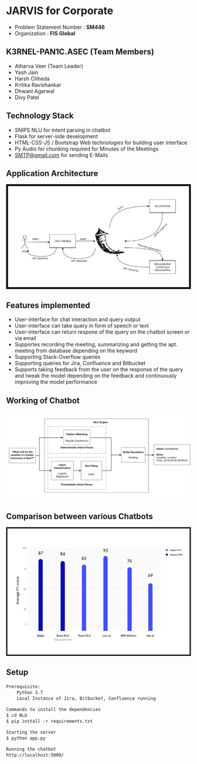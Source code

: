 # JARVIS for Corporate
- Problem Statement Number : **SM446**
- Organization : **FIS Global**

## K3RNEL-PAN1C.ASEC (Team Members)
- Atharva Veer (Team Leader)
- Yash Jain
- Harsh Chheda
- Kritika Ravishankar
- Dhwani Agarwal
- Divy Patel

## Technology Stack
- SNIPS NLU for intent parsing in chatbot
- Flask for server-side development
- HTML-CSS-JS / Bootstrap Web technologies for building user interface
- Py Audio for chunking required for Minutes of the Meetings
- SMTP@gmail.com for sending E-Mails

## Application Architecture
![Application Architecture](./Model/architecture.jpg)


## Features implemented
- User-interface for chat interaction and query output
- User-interface can take query in form of speech or text
- User-interface can return respone of the query on the chatbot screen or via email
- Supportes recording the meeting, summarizing and getting the apt. meeting from database depending on the keyword
- Supporting Stack-Overflow queries
- Supporting queries for Jira, Confluence and Bitbucket
- Supports taking feedback from the user on the response of the query and tweak the model depending on the feedback and continuously improving the model performance


## Working of Chatbot
![Chatbot-Internals](./Model/chatbot-internals.png)

## Comparison between various Chatbots
![Comparisons](./Model/comparison.jpg)

## Setup
```
Prerequisite:
    Python 3.7
    Local Instance of Jira, Bitbucket, Confluence running
```
```
Commands to install the dependencies
$ cd NLU
$ pip install -r requirements.txt
```

```
Starting the server
$ python app.py
```
```
Running the chatbot
http://localhost:5000/
```

<!-- # PPT Preparation
- [ ] Scalability
- [ ] Complexity
- [ ] Clarity
- [ ] Feasibility in the market
- [ ] Practicability
- [ ] UX
- [ ] Overall application performance benchmarking
- [ ] Prepare video of navigation

# Todo
- [ ] EMail HTML embedded (11 - 20) Y H
- [ ] Cross platform support (11 - 20) D Dh K
- [ ] Increase API features(include Write, Modify, Delete queries.) (11 - 20) D Dh K
- [ ] Speech to Text (11 - 20) D Dh K
- [ ] Text to Speech (11 - 20) D Dh K
- [ ] Refactor UI (11 - 20) Y H
- [ ] Inflate intents (11 - 20) A
- [ ] Optimize HTML templates for display (11 - 20) Y H
- [ ] Integrate Meeting feature (21 - 25) All In
- [ ] PPT Preparation (25 - 30) All In

# k3rnel-pan1c.asec
Smart India Hackathon 2020

## Setup for Frontend
```
cd frontend
```
```
npm install
```
```
node app.js
```
## Setup for NLU
```
cd NLU
pip install -r requirements.txt
```
```
python -m snips_nlu download en
``` -->